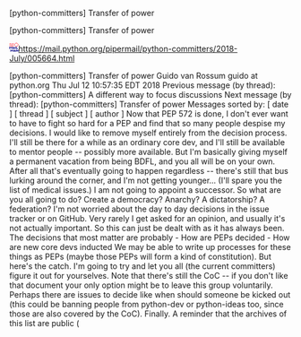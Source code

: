 [python-committers] Transfer of power

[python-committers] Transfer of power

![](../_resources/8c3c27a3137fe13cd6c8b530607b675f.png)https://mail.python.org/pipermail/python-committers/2018-July/005664.html

[python-committers] Transfer of power Guido van Rossum guido at python.org Thu Jul 12 10:57:35 EDT 2018 Previous message (by thread): [python-committers] A different way to focus discussions Next message (by thread): [python-committers] Transfer of power Messages sorted by: [ date ] [ thread ] [ subject ] [ author ] Now that PEP 572 is done, I don't ever want to have to fight so hard for a PEP and find that so many people despise my decisions. I would like to remove myself entirely from the decision process. I'll still be there for a while as an ordinary core dev, and I'll still be available to mentor people -- possibly more available. But I'm basically giving myself a permanent vacation from being BDFL, and you all will be on your own. After all that's eventually going to happen regardless -- there's still that bus lurking around the corner, and I'm not getting younger... (I'll spare you the list of medical issues.) I am not going to appoint a successor. So what are you all going to do? Create a democracy? Anarchy? A dictatorship? A federation? I'm not worried about the day to day decisions in the issue tracker or on GitHub. Very rarely I get asked for an opinion, and usually it's not actually important. So this can just be dealt with as it has always been. The decisions that most matter are probably - How are PEPs decided - How are new core devs inducted We may be able to write up processes for these things as PEPs (maybe those PEPs will form a kind of constitution). But here's the catch. I'm going to try and let you all (the current committers) figure it out for yourselves. Note that there's still the CoC -- if you don't like that document your only option might be to leave this group voluntarily. Perhaps there are issues to decide like when should someone be kicked out (this could be banning people from python-dev or python-ideas too, since those are also covered by the CoC). Finally. A reminder that the archives of this list are public (